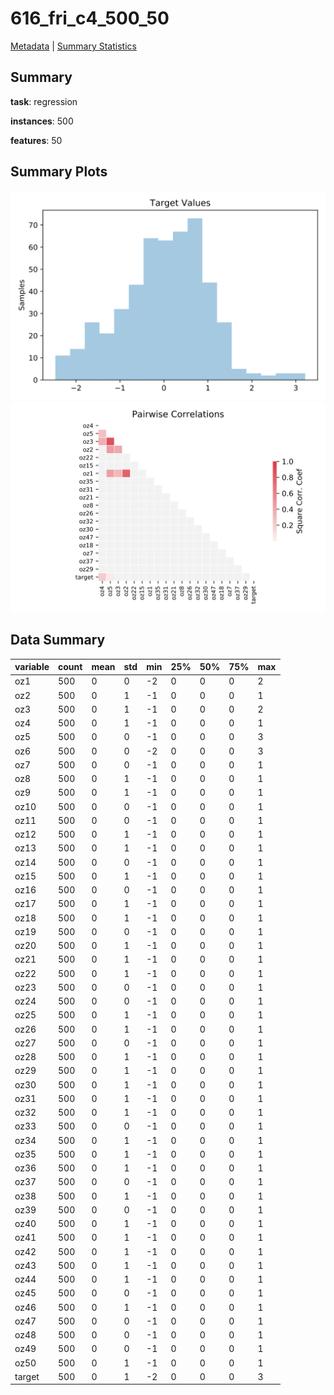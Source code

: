 # 616_fri_c4_500_50

[Metadata](metadata.yaml) | [Summary Statistics](summary_stats.csv)

## Summary

**task**: regression

**instances**: 500

**features**: 50

## Summary Plots

![Labels](label.svg)
![Corr](corr.svg)

## Data Summary

|	variable	|	count	|	mean	|	std	|	min	|	25%	|	50%	|	75%	|	max|
| --- | --- | --- | --- | --- | --- | --- | --- | --- |
|	oz1	|	500	|	0	|	0	|	-2	|	0	|	0	|	0	|	2
|	oz2	|	500	|	0	|	1	|	-1	|	0	|	0	|	0	|	1
|	oz3	|	500	|	0	|	1	|	-1	|	0	|	0	|	0	|	2
|	oz4	|	500	|	0	|	1	|	-1	|	0	|	0	|	0	|	1
|	oz5	|	500	|	0	|	0	|	-1	|	0	|	0	|	0	|	3
|	oz6	|	500	|	0	|	0	|	-2	|	0	|	0	|	0	|	3
|	oz7	|	500	|	0	|	0	|	-1	|	0	|	0	|	0	|	1
|	oz8	|	500	|	0	|	1	|	-1	|	0	|	0	|	0	|	1
|	oz9	|	500	|	0	|	1	|	-1	|	0	|	0	|	0	|	1
|	oz10	|	500	|	0	|	0	|	-1	|	0	|	0	|	0	|	1
|	oz11	|	500	|	0	|	0	|	-1	|	0	|	0	|	0	|	1
|	oz12	|	500	|	0	|	1	|	-1	|	0	|	0	|	0	|	1
|	oz13	|	500	|	0	|	1	|	-1	|	0	|	0	|	0	|	1
|	oz14	|	500	|	0	|	0	|	-1	|	0	|	0	|	0	|	1
|	oz15	|	500	|	0	|	1	|	-1	|	0	|	0	|	0	|	1
|	oz16	|	500	|	0	|	0	|	-1	|	0	|	0	|	0	|	1
|	oz17	|	500	|	0	|	1	|	-1	|	0	|	0	|	0	|	1
|	oz18	|	500	|	0	|	1	|	-1	|	0	|	0	|	0	|	1
|	oz19	|	500	|	0	|	0	|	-1	|	0	|	0	|	0	|	1
|	oz20	|	500	|	0	|	1	|	-1	|	0	|	0	|	0	|	1
|	oz21	|	500	|	0	|	1	|	-1	|	0	|	0	|	0	|	1
|	oz22	|	500	|	0	|	1	|	-1	|	0	|	0	|	0	|	1
|	oz23	|	500	|	0	|	0	|	-1	|	0	|	0	|	0	|	1
|	oz24	|	500	|	0	|	0	|	-1	|	0	|	0	|	0	|	1
|	oz25	|	500	|	0	|	1	|	-1	|	0	|	0	|	0	|	1
|	oz26	|	500	|	0	|	1	|	-1	|	0	|	0	|	0	|	1
|	oz27	|	500	|	0	|	0	|	-1	|	0	|	0	|	0	|	1
|	oz28	|	500	|	0	|	1	|	-1	|	0	|	0	|	0	|	1
|	oz29	|	500	|	0	|	1	|	-1	|	0	|	0	|	0	|	1
|	oz30	|	500	|	0	|	1	|	-1	|	0	|	0	|	0	|	1
|	oz31	|	500	|	0	|	1	|	-1	|	0	|	0	|	0	|	1
|	oz32	|	500	|	0	|	1	|	-1	|	0	|	0	|	0	|	1
|	oz33	|	500	|	0	|	0	|	-1	|	0	|	0	|	0	|	1
|	oz34	|	500	|	0	|	1	|	-1	|	0	|	0	|	0	|	1
|	oz35	|	500	|	0	|	1	|	-1	|	0	|	0	|	0	|	1
|	oz36	|	500	|	0	|	1	|	-1	|	0	|	0	|	0	|	1
|	oz37	|	500	|	0	|	0	|	-1	|	0	|	0	|	0	|	1
|	oz38	|	500	|	0	|	1	|	-1	|	0	|	0	|	0	|	1
|	oz39	|	500	|	0	|	0	|	-1	|	0	|	0	|	0	|	1
|	oz40	|	500	|	0	|	1	|	-1	|	0	|	0	|	0	|	1
|	oz41	|	500	|	0	|	1	|	-1	|	0	|	0	|	0	|	1
|	oz42	|	500	|	0	|	1	|	-1	|	0	|	0	|	0	|	1
|	oz43	|	500	|	0	|	1	|	-1	|	0	|	0	|	0	|	1
|	oz44	|	500	|	0	|	1	|	-1	|	0	|	0	|	0	|	1
|	oz45	|	500	|	0	|	0	|	-1	|	0	|	0	|	0	|	1
|	oz46	|	500	|	0	|	1	|	-1	|	0	|	0	|	0	|	1
|	oz47	|	500	|	0	|	0	|	-1	|	0	|	0	|	0	|	1
|	oz48	|	500	|	0	|	0	|	-1	|	0	|	0	|	0	|	1
|	oz49	|	500	|	0	|	0	|	-1	|	0	|	0	|	0	|	1
|	oz50	|	500	|	0	|	1	|	-1	|	0	|	0	|	0	|	1
|	target	|	500	|	0	|	1	|	-2	|	0	|	0	|	0	|	3
